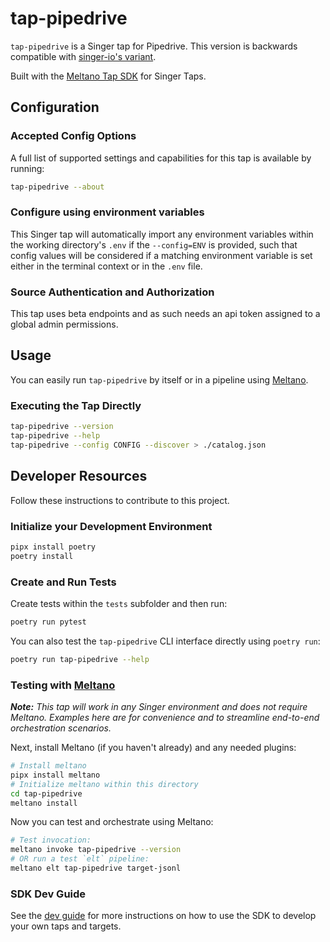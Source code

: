 # tap-pipedrive

`tap-pipedrive` is a Singer tap for Pipedrive. This version is backwards compatible with [singer-io's variant](https://github.com/singer-io/tap-pipedrive/tree/master).

Built with the [Meltano Tap SDK](https://sdk.meltano.com) for Singer Taps.

<!--

Developer TODO: Update the below as needed to correctly describe the install procedure. For instance, if you do not have a PyPi repo, or if you want users to directly install from your git repo, you can modify this step as appropriate.

## Installation

Install from PyPi:

```bash
pipx install tap-pipedrive
```

Install from GitHub:

```bash
pipx install git+https://github.com/ORG_NAME/tap-pipedrive.git@main
```

-->

## Configuration

### Accepted Config Options

<!--
Developer TODO: Provide a list of config options accepted by the tap.

This section can be created by copy-pasting the CLI output from:

```
tap-pipedrive --about --format=markdown
```
-->

A full list of supported settings and capabilities for this
tap is available by running:

```bash
tap-pipedrive --about
```

### Configure using environment variables

This Singer tap will automatically import any environment variables within the working directory's
`.env` if the `--config=ENV` is provided, such that config values will be considered if a matching
environment variable is set either in the terminal context or in the `.env` file.

### Source Authentication and Authorization

This tap uses beta endpoints and as such needs an api token assigned to a global admin permissions.

## Usage

You can easily run `tap-pipedrive` by itself or in a pipeline using [Meltano](https://meltano.com/).

### Executing the Tap Directly

```bash
tap-pipedrive --version
tap-pipedrive --help
tap-pipedrive --config CONFIG --discover > ./catalog.json
```

## Developer Resources

Follow these instructions to contribute to this project.

### Initialize your Development Environment

```bash
pipx install poetry
poetry install
```

### Create and Run Tests

Create tests within the `tests` subfolder and
  then run:

```bash
poetry run pytest
```

You can also test the `tap-pipedrive` CLI interface directly using `poetry run`:

```bash
poetry run tap-pipedrive --help
```

### Testing with [Meltano](https://www.meltano.com)

_**Note:** This tap will work in any Singer environment and does not require Meltano.
Examples here are for convenience and to streamline end-to-end orchestration scenarios._

<!--
Developer TODO:
Your project comes with a custom `meltano.yml` project file already created. Open the `meltano.yml` and follow any "TODO" items listed in
the file.
-->

Next, install Meltano (if you haven't already) and any needed plugins:

```bash
# Install meltano
pipx install meltano
# Initialize meltano within this directory
cd tap-pipedrive
meltano install
```

Now you can test and orchestrate using Meltano:

```bash
# Test invocation:
meltano invoke tap-pipedrive --version
# OR run a test `elt` pipeline:
meltano elt tap-pipedrive target-jsonl
```

### SDK Dev Guide

See the [dev guide](https://sdk.meltano.com/en/latest/dev_guide.html) for more instructions on how to use the SDK to
develop your own taps and targets.
